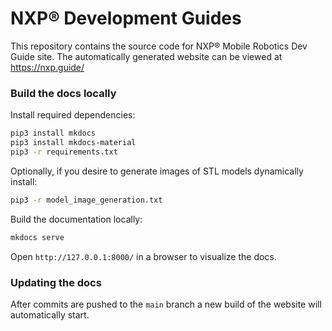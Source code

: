 # NXP® Development Guides

This repository contains the source code for NXP® Mobile Robotics Dev Guide site.
The automatically generated website can be viewed at https://nxp.guide/

### Build the docs locally

Install required dependencies:

```bash
pip3 install mkdocs
pip3 install mkdocs-material
pip3 -r requirements.txt
```

Optionally, if you desire to generate images of STL models dynamically install:

```bash
pip3 -r model_image_generation.txt
```


Build the documentation locally:

```bash
mkdocs serve
```

Open `http://127.0.0.1:8000/` in a browser to visualize the docs.

### Updating the docs

After commits are pushed to the `main` branch a new build of the website will automatically start.
